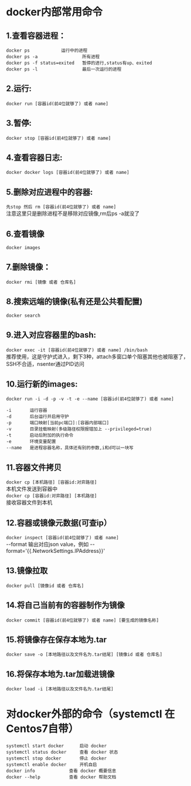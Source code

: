 # docker内部常用命令
## 1.查看容器进程：
```
docker ps		     运行中的进程
docker ps -a                 所有进程
docker ps -f status=exited   暂停的进行,status有up、exited
docker ps -l                 最后一次运行的进程
```
## 2.运行: 
`docker run [容器id(前4位就够了) 或者 name]`
## 3.暂停: 
`docker stop [容器id(前4位就够了) 或者 name]`
## 4.查看容器日志: 
 `docker docker logs [容器id(前4位就够了) 或者 name]`
## 5.删除对应进程中的容器: 
`先stop 然后 rm [容器id(前4位就够了) 或者 name]`   
  注意这里只是删除进程不是移除对应镜像,rm后ps -a就没了
## 6.查看镜像
`docker images`
## 7.删除镜像： 
`docker rmi [镜像 或者 仓库名]`
## 8.搜索远端的镜像(私有还是公共看配置)
`docker search`
## 9.进入对应容器里的bash: 
`docker exec -it [容器id(前4位就够了) 或者 name] /bin/bash`  
推荐使用，这是守护式进入，剩下3种，attach多窗口单个阻塞其他也被阻塞了，SSH不合适，nsenter通过PID访问
## 10.运行新的images: 
`docker run -i -d -p -v -t -e --name [容器id(前4位就够了) 或者 name]`
```
-i       运行容器 
-d       后台运行并启用守护 
-p       端口映射[当前pc端口]:[容器内部端口] 
-v       目录挂载映射(多级路径权限报错加上 --privileged=true) 
-t       启动后附加的执行命令 
-e       环境变量配置 
--name   是进程容器名称，具体还有别的参数,i和d可以一块写
```
## 11.容器文件拷贝
`docker cp [本机路径] [容器id:对弈路径]`  
  本机文件发送到容器中  
`docker cp [容器id:对弈路径] [本机路径]`  
  接收容器文件到本机
## 12.容器或镜像元数据(可查ip）
`docker inspect [容器id(前4位就够了) 或者 name]`  
  --format 输出对应json value，例如 --format='{{.NetworkSettings.IPAddress}}'
## 13.镜像拉取
`docker pull [镜像id 或者 仓库名]`
## 14.将自己当前有的容器制作为镜像
`docker commit [容器id(前4位就够了) 或者 name] [要生成的镜像名称]`
## 15.将镜像存在保存本地为.tar
`docker save -o [本地路径以及文件名为.tar结尾] [镜像id 或者 仓库名] `
## 16.将保存本地为.tar加载进镜像
`docker load -i [本地路径以及文件名为.tar结尾]`
# 对docker外部的命令（systemctl 在Centos7自带）
```
systemctl start docker		启动 docker
systemctl status docker		查看 docker 状态
systemctl stop docker		停止 docker
systemctl enable docker		开机自启
docker info 			查看 docker 概要信息
docker --help			查看 docker 帮助文档
```
